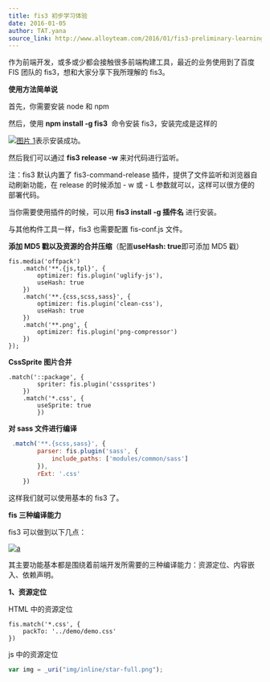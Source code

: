 ```yaml
---
title: fis3 初步学习体验
date: 2016-01-05
author: TAT.yana
source_link: http://www.alloyteam.com/2016/01/fis3-preliminary-learning-experiences/
---
```


<!-- {% raw %} - for jekyll -->

作为前端开发，或多或少都会接触很多前端构建工具，最近的业务使用到了百度 FIS 团队的 fis3，想和大家分享下我所理解的 fis3。

**使用方法简单说**

首先，你需要安装 node 和 npm

然后，使用 **npm install -g fis3**  命令安装 fis3，安装完成是这样的

[![图片 1](http://www.alloyteam.com/wp-content/uploads/2015/12/图片12-300x125.png)](http://www.alloyteam.com/wp-content/uploads/2015/12/图片12.png)表示安装成功。

然后我们可以通过 **fis3 release -w** 来对代码进行监听。

注：fis3 默认内置了 fis3-command-release 插件，提供了文件监听和浏览器自动刷新功能，在 release 的时候添加 - w 或 - L 参数就可以，这样可以很方便的部署代码。

当你需要使用插件的时候，可以用 **fis3 install -g 插件名** 进行安装。

与其他构件工具一样，fis3 也需要配置 fis-conf.js 文件。

**添加 MD5 戳以及资源的合并压缩**（配置**useHash: true**即可添加 MD5 戳）

    fis.media('offpack')
        .match('**.{js,tpl}', {
            optimizer: fis.plugin('uglify-js'),
            useHash: true
        })
        .match('**.{css,scss,sass}', {
            optimizer: fis.plugin('clean-css'),
            useHash: true
        })
        .match('**.png', {
            optimizer: fis.plugin('png-compressor')
        })
    });

**CssSprite 图片合并**

    .match('::package', {
            spriter: fis.plugin('csssprites')
        })
        .match('*.css', {
            useSprite: true
            })

**对 sass 文件进行编译**

```javascript
 .match('**.{scss,sass}', {
        parser: fis.plugin('sass', {
            include_paths: ['modules/common/sass']
        }),
        rExt: '.css'
    })
```

这样我们就可以使用基本的 fis3 了。

**fis 三种编译能力**

fis3 可以做到以下几点：

[![a](http://www.alloyteam.com/wp-content/uploads/2016/01/a-300x294.png)](http://www.alloyteam.com/wp-content/uploads/2016/01/a.png)

其主要功能基本都是围绕着前端开发所需要的三种编译能力：资源定位、内容嵌入、依赖声明。

**1、资源定位**

HTML 中的资源定位

    fis.match('*.css', {
        packTo: '../demo/demo.css'
    })

js 中的资源定位

```javascript
var img = _uri("img/inline/star-full.png");
```


<!-- {% endraw %} - for jekyll -->